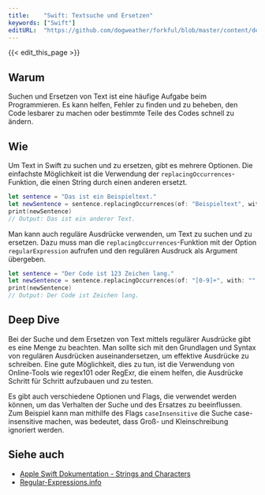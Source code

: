 ```yaml
---
title:    "Swift: Textsuche und Ersetzen"
keywords: ["Swift"]
editURL:  "https://github.com/dogweather/forkful/blob/master/content/de/swift/searching-and-replacing-text.md"
---
```


{{< edit_this_page >}}

## Warum

Suchen und Ersetzen von Text ist eine häufige Aufgabe beim Programmieren. Es kann helfen, Fehler zu finden und zu beheben, den Code lesbarer zu machen oder bestimmte Teile des Codes schnell zu ändern.

## Wie

Um Text in Swift zu suchen und zu ersetzen, gibt es mehrere Optionen. Die einfachste Möglichkeit ist die Verwendung der `replacingOccurrences`-Funktion, die einen String durch einen anderen ersetzt.

```Swift
let sentence = "Das ist ein Beispieltext."
let newSentence = sentence.replacingOccurrences(of: "Beispieltext", with: "anderer Text")
print(newSentence)
// Output: Das ist ein anderer Text.
```

Man kann auch reguläre Ausdrücke verwenden, um Text zu suchen und zu ersetzen. Dazu muss man die `replacingOccurrences`-Funktion mit der Option `regularExpression` aufrufen und den regulären Ausdruck als Argument übergeben.

```Swift
let sentence = "Der Code ist 123 Zeichen lang."
let newSentence = sentence.replacingOccurrences(of: "[0-9]+", with: "", options: .regularExpression)
print(newSentence)
// Output: Der Code ist Zeichen lang.
```

## Deep Dive

Bei der Suche und dem Ersetzen von Text mittels regulärer Ausdrücke gibt es eine Menge zu beachten. Man sollte sich mit den Grundlagen und Syntax von regulären Ausdrücken auseinandersetzen, um effektive Ausdrücke zu schreiben. Eine gute Möglichkeit, dies zu tun, ist die Verwendung von Online-Tools wie regex101 oder RegExr, die einem helfen, die Ausdrücke Schritt für Schritt aufzubauen und zu testen.

Es gibt auch verschiedene Optionen und Flags, die verwendet werden können, um das Verhalten der Suche und des Ersatzes zu beeinflussen. Zum Beispiel kann man mithilfe des Flags `caseInsensitive` die Suche case-insensitive machen, was bedeutet, dass Groß- und Kleinschreibung ignoriert werden.

## Siehe auch

- [Apple Swift Dokumentation - Strings and Characters](https://docs.swift.org/swift-book/LanguageGuide/StringsAndCharacters.html)
- [Regular-Expressions.info](https://regular-expressions.info/)